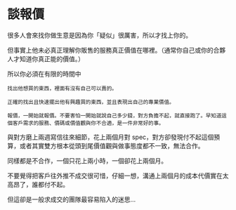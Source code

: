 # 談報價

很多人會來找你做生意是因為你「疑似」很厲害，所以才找上你的。

但事實上他未必真正理解你販售的服務真正價值在哪裡。（通常你自己或你的合夥人才知道你真正能的價值。）

所以你必須在有限的時間中

    找出他想買的東西，裡面有沒有自己可以賣的。

    正確的找出且快速擺出他有興趣買的東西，並且表現出自己的專業價值。

    報價，一開始就報價。不要害怕一開始就說自己多少錢，對方負擔不起，就直接跑了。早知道這個客戶需求的服務、價碼或價值觀與你不合適，是一件非常好的事。

與對方磨上兩週寫信往來細節，花上兩個月對 spec，對方卻發現付不起這個預算，或者其實雙方根本從頭到尾價值觀與做事態度都不一致，無法合作。

同樣都是不合作，一個只花上兩小時，一個卻花上兩個月。

不要覺得把客戶往外推不成交很可惜，仔細一想，溝通上兩個月的成本代價實在太高昂了，誰都付不起。

但這卻是一般求成交的團隊最容易陷入的迷思…

